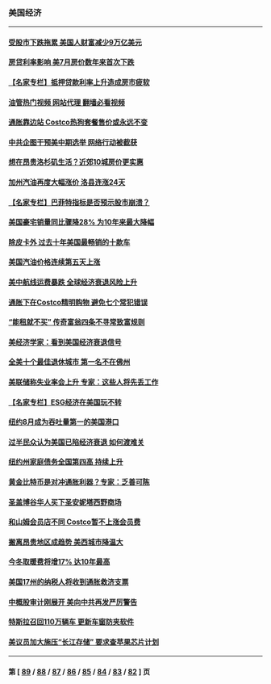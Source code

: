 ### 美国经济
---
#### [受股市下跌拖累 美国人财富减少9万亿美元](../../pages/ncid1078158/n13834006.md?09281245) 
#### [房贷利率影响 美7月房价数年来首次下跌](../../pages/ncid1078158/n13833973.md?09281245) 
#### [【名家专栏】抵押贷款利率上升造成房市疲软](../../pages/ncid1078158/n13833781.md?09281245) 
#### [油管热门视频 网站代理 翻墙必看视频](http://209.222.30.114:81/youtube.html?09281245)
#### [通胀靠边站 Costco热狗套餐售价或永远不变](../../pages/ncid1078158/n13833436.md?09281245) 
#### [中共企图干预美中期选举 网络行动被截获](../../pages/ncid1078158/n13833877.md?09281245) 
#### [想在昂贵洛杉矶生活？近郊10城房价更实惠](../../pages/ncid1078158/n13833480.md?09281245) 
#### [加州汽油再度大幅涨价 洛县连涨24天](../../pages/ncid1078158/n13833322.md?09281245) 
#### [【名家专栏】巴菲特指标是否预示股市崩溃？](../../pages/ncid1078158/n13833006.md?09281245) 
#### [美国豪宅销量同比骤降28% 为10年来最大降幅](../../pages/ncid1078158/n13832678.md?09281245) 
#### [除皮卡外 过去十年美国最畅销的十款车](../../pages/ncid1078158/n13817415.md?09281245) 
#### [美国汽油价格连续第五天上涨](../../pages/ncid1078158/n13832514.md?09281245) 
#### [美中航线运费暴跌 全球经济衰退风险上升](../../pages/ncid1078158/n13832474.md?09281245) 
#### [通胀下在Costco精明购物 避免七个常犯错误](../../pages/ncid1078158/n13828547.md?09281245) 
#### [“能租就不买” 传奇富翁四条不寻常致富规则](../../pages/ncid1078158/n13830882.md?09281245) 
#### [美经济学家：看到美国经济衰退信号](../../pages/ncid1078158/n13832272.md?09281245) 
#### [全美十个最佳退休城市 第一名不在佛州](../../pages/ncid1078158/n13832070.md?09281245) 
#### [美联储称失业率会上升 专家：这些人将先丢工作](../../pages/ncid1078158/n13832172.md?09281245) 
#### [【名家专栏】ESG经济在美国玩不转](../../pages/ncid1078158/n13831989.md?09281245) 
#### [纽约8月成为吞吐量第一的美国港口](../../pages/ncid1078158/n13832037.md?09281245) 
#### [过半民众认为美国已陷经济衰退 如何渡难关](../../pages/ncid1078158/n13832147.md?09281245) 
#### [纽约州家庭债务全国第四高 持续上升](../../pages/ncid1078158/n13831704.md?09281245) 
#### [黄金比特币是对冲通胀利器？专家：乏善可陈](../../pages/ncid1078158/n13831604.md?09281245) 
#### [圣盖博谷华人买下圣安妮塔西野商场](../../pages/ncid1078158/n13831665.md?09281245) 
#### [和山姆会员店不同 Costco暂不上涨会员费](../../pages/ncid1078158/n13831474.md?09281245) 
#### [搬离昂贵地区成趋势 美西城市降温大](../../pages/ncid1078158/n13831038.md?09281245) 
#### [今冬取暖费将增17% 达10年最高](../../pages/ncid1078158/n13830993.md?09281245) 
#### [美国17州的纳税人将收到通胀救济支票](../../pages/ncid1078158/n13830953.md?09281245) 
#### [中概股审计刚展开 美向中共再发严厉警告](../../pages/ncid1078158/n13830807.md?09281245) 
#### [特斯拉召回110万辆车 更新车窗防夹软件](../../pages/ncid1078158/n13830697.md?09281245) 
#### [美议员加大施压“长江存储” 要求查苹果芯片计划](../../pages/ncid1078158/n13830569.md?09281245) 

---
#### 第 [ [89](./89.md?09281245) / [88](./88.md?09281245) / [87](./87.md?09281245) / [86](./86.md?09281245) / [85](./85.md?09281245) / [84](./84.md?09281245) / [83](./83.md?09281245) / [82](./82.md?09281245) ] 页
